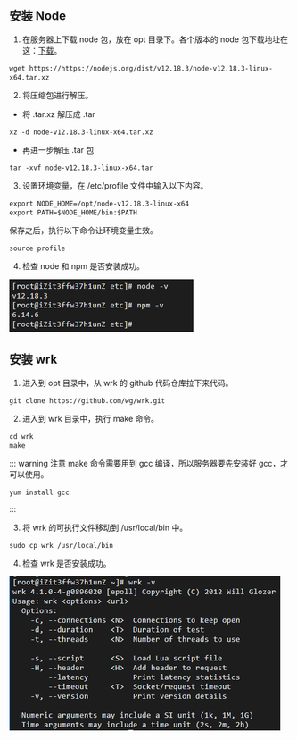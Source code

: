 ## 安装 Node

1. 在服务器上下载 node 包，放在 opt 目录下。各个版本的 node 包下载地址在这：[下载](https://nodejs.org/zh-cn/download/releases/)。

```shell
wget https://https://nodejs.org/dist/v12.18.3/node-v12.18.3-linux-x64.tar.xz
```

2. 将压缩包进行解压。

- 将 .tar.xz 解压成 .tar

```shell
xz -d node-v12.18.3-linux-x64.tar.xz
```

- 再进一步解压 .tar 包

```shell
tar -xvf node-v12.18.3-linux-x64.tar
```

3. 设置环境变量，在 /etc/profile 文件中输入以下内容。

```shell
export NODE_HOME=/opt/node-v12.18.3-linux-x64
export PATH=$NODE_HOME/bin:$PATH
```

保存之后，执行以下命令让环境变量生效。

```shell
source profile
```

4. 检查 node 和 npm 是否安装成功。

![esc](../.vuepress/public/assets/image/server/esc1.png 'esc')

## 安装 wrk

1. 进入到 opt 目录中，从 wrk 的 github 代码仓库拉下来代码。

```shell
git clone https://github.com/wg/wrk.git
```

2. 进入到 wrk 目录中，执行 make 命令。

```shell
cd wrk
make
```

::: warning 注意
make 命令需要用到 gcc 编译，所以服务器要先安装好 gcc，才可以使用。

```shell
yum install gcc
```
:::

3. 将 wrk 的可执行文件移动到 /usr/local/bin 中。

```shell
sudo cp wrk /usr/local/bin
```

4. 检查 wrk 是否安装成功。

![esc](../.vuepress/public/assets/image/server/esc2.png 'esc')